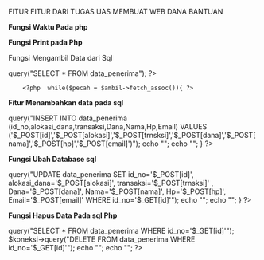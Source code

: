 FITUR FITUR DARI TUGAS UAS MEMBUAT WEB DANA BANTUAN

**Fungsi Waktu Pada php**
<?php
date_default_timezone_set('Asia/Jakarta');
echo date('d F Y '); // Hasil: 20-01-2017 05:32:15 
echo date('H:i');
    ?> 
    
**Fungsi Print pada Php**
<script>
		window.print();
	</script>
  
Fungsi Mengambil Data dari Sql
<?php $ambil=$koneksi->query("SELECT * FROM data_penerima"); ?>
		<?php  while($pecah = $ambil->fetch_assoc()){ ?>
    
**Fitur Menambahkan data pada sql**
<?php
if (isset($_POST['save'])) 
{
	//mengambil isian nama,email,password, dan nomor telepon
	$id=$_POST["id"];
	$alokasi=$_POST["alokasi"];
	$trnsksi=$_POST["trnsksi"];
	$dana=$_POST["dana"];
	$nama=$_POST["nama"];
	$hp=$_POST["hp"];
	$email=$_POST["email"];


	$ambil=$koneksi->query("INSERT INTO data_penerima
		(id_no,alokasi_dana,transaksi,Dana,Nama,Hp,Email) VALUES ('$_POST[id]','$_POST[alokasi]','$_POST[trnsksi]','$_POST[dana]','$_POST[nama]','$_POST[hp]','$_POST[email]')");
echo "<script>alert('Data Berhasil Diinput');</script>";
	echo "<script>location='index.php?halaman=data';</script>";
}
?>


**Fungsi Ubah Database sql**
<?php
if (isset($_POST['ubah'])) 
{
		$koneksi->query("UPDATE data_penerima SET id_no='$_POST[id]',
			alokasi_dana='$_POST[alokasi]', transaksi='$_POST[trnsksi]' , Dana='$_POST[dana]', Nama='$_POST[nama]', Hp='$_POST[hp]', Email='$_POST[email]'
            WHERE id_no='$_GET[id]'");
	echo "<script>alert('Data Produk Berhasil Diubah');</script>";
	echo "<script>location='index.php?halaman=data';</script>";
}
?>


**Fungsi Hapus Data Pada sql Php**
<?php

$ambil = $koneksi->query("SELECT * FROM data_penerima WHERE id_no='$_GET[id]'");


$koneksi->query("DELETE FROM data_penerima WHERE id_no='$_GET[id]'");

echo "<script>alert('Data telah dihapus');</script>";
echo "<script>location='index.php?halaman=data';</script>";

?>
